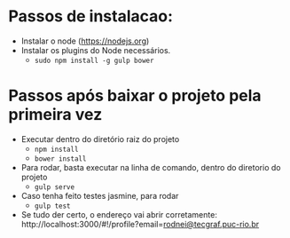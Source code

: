 # Passos de instalacao: 

* Instalar o node (https://nodejs.org)
* Instalar os plugins do Node necessários.
    * `sudo npm install -g gulp bower`

# Passos após baixar o projeto pela primeira vez

* Executar dentro do diretório raiz do projeto	
    * ``` npm install ```
    * ``` bower install ```
* Para rodar, basta executar na linha de comando, dentro do diretorio do projeto
    * ``` gulp serve ```
* Caso tenha feito testes jasmine, para rodar
    * ``` gulp test ```    
* Se tudo der certo, o endereço vai abrir corretamente: http://localhost:3000/#!/profile?email=rodnei@tecgraf.puc-rio.br